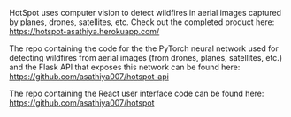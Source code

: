 HotSpot uses computer vision to detect wildfires in aerial images captured by planes, drones, satellites, etc. Check out the completed product here: https://hotspot-asathiya.herokuapp.com/

The repo containing the code for the the PyTorch neural network used for detecting wildfires from aerial images (from drones, planes, satellites, etc.) and the Flask API that exposes this network can be found here: https://github.com/asathiya007/hotspot-api

The repo containing the React user interface code can be found here: https://github.com/asathiya007/hotspot
